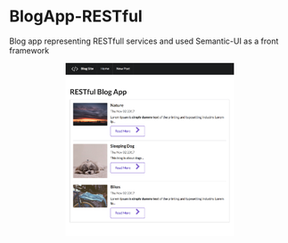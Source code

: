 # BlogApp-RESTful
Blog app representing RESTfull services and used Semantic-UI as a front framework

<p align="center">
<img src="https://raw.githubusercontent.com/hummatli/BlogApp-RESTful/master/screenshot_new.png" width="60%"/>
</p>
